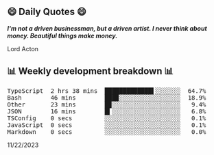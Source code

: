 ## 😄 Daily Quotes 😄

_**I'm not a driven businessman, but a driven artist. I never think about money. Beautiful things make money.**_

Lord Acton



## 📊 Weekly development breakdown 📊

<pre>TypeScript  2 hrs 38 mins  █████████████▌░░░░░░░  64.7%
Bash        46 mins        ███▉░░░░░░░░░░░░░░░░░  18.9%
Other       23 mins        █▉░░░░░░░░░░░░░░░░░░░   9.4%
JSON        16 mins        █▍░░░░░░░░░░░░░░░░░░░   6.8%
TSConfig    0 secs         ░░░░░░░░░░░░░░░░░░░░░   0.1%
JavaScript  0 secs         ░░░░░░░░░░░░░░░░░░░░░   0.1%
Markdown    0 secs         ░░░░░░░░░░░░░░░░░░░░░   0.0%</pre>

11/22/2023